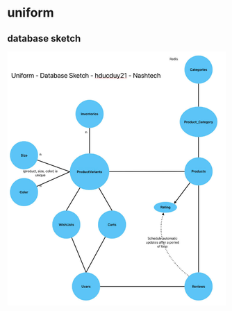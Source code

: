 # uniform

## database sketch
![Database sketch](https://github.com/hducduy21/PersonalWebsite/blob/master/uniform.jpg)